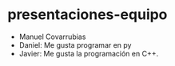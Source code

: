 # presentaciones-equipo
- Manuel Covarrubias
- Daniel: Me gusta programar en py
- Javier: Me gusta la programación en C++.